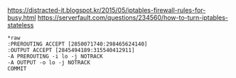 https://distracted-it.blogspot.kr/2015/05/iptables-firewall-rules-for-busy.html
https://serverfault.com/questions/234560/how-to-turn-iptables-stateless

```
*raw
:PREROUTING ACCEPT [2850071740:298465624140]
:OUTPUT ACCEPT [2845494189:315540412911]
-A PREROUTING -i lo -j NOTRACK
-A OUTPUT -o lo -j NOTRACK
COMMIT
```


